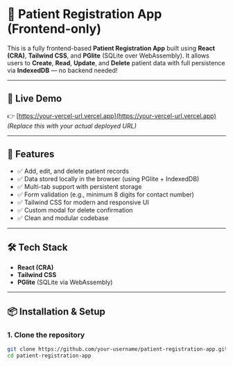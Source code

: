 # 🏥 Patient Registration App (Frontend-only)

This is a fully frontend-based **Patient Registration App** built using **React (CRA)**, **Tailwind CSS**, and **PGlite** (SQLite over WebAssembly). It allows users to **Create**, **Read**, **Update**, and **Delete** patient data with full persistence via **IndexedDB** — no backend needed!

---

## 🔗 Live Demo

👉 [https://your-vercel-url.vercel.app](https://your-vercel-url.vercel.app)  
_(Replace this with your actual deployed URL)_

---

## 🚀 Features

- ✅ Add, edit, and delete patient records
- ✅ Data stored locally in the browser (using PGlite + IndexedDB)
- ✅ Multi-tab support with persistent storage
- ✅ Form validation (e.g., minimum 8 digits for contact number)
- ✅ Tailwind CSS for modern and responsive UI
- ✅ Custom modal for delete confirmation
- ✅ Clean and modular codebase

---

## 🛠️ Tech Stack

- **React (CRA)**
- **Tailwind CSS**
- **PGlite** (SQLite via WebAssembly)

---

## 📦 Installation & Setup

### 1. Clone the repository

```bash
git clone https://github.com/your-username/patient-registration-app.git
cd patient-registration-app
